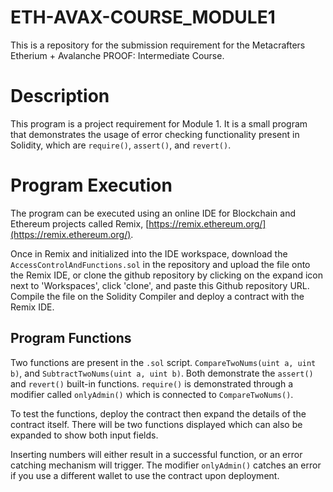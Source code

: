 # ETH-AVAX-COURSE_MODULE1
This is a repository for the submission requirement for the Metacrafters Etherium + Avalanche PROOF: Intermediate Course.

# Description
This program is a project requirement for Module 1. It is a small program that demonstrates the usage of error checking functionality present in Solidity, which are `require()`, `assert()`, and `revert()`.

# Program Execution
The program can be executed using an online IDE for Blockchain and Ethereum projects called Remix, [https://remix.ethereum.org/](https://remix.ethereum.org/).

Once in Remix and initialized into the IDE workspace, download the `AccessControlAndFunctions.sol` in the repository and upload the file onto the Remix IDE, or clone the github repository by clicking on the expand icon next to 'Workspaces', click 'clone', and paste this Github repository URL. Compile the file on the Solidity Compiler and deploy a contract with the Remix IDE.

## Program Functions
Two functions are present in the `.sol` script. `CompareTwoNums(uint a, uint b)`, and `SubtractTwoNums(uint a, uint b)`. Both demonstrate the `assert()` and `revert()` built-in functions. `require()` is demonstrated through a modifier called `onlyAdmin()` which is connected to `CompareTwoNums()`. 

To test the functions, deploy the contract then expand the details of the contract itself. There will be two functions displayed which can also be expanded to show both input fields. 

Inserting numbers will either result in a successful function, or an error catching mechanism will trigger. The modifier `onlyAdmin()` catches an error if you use a different wallet to use the contract upon deployment.
